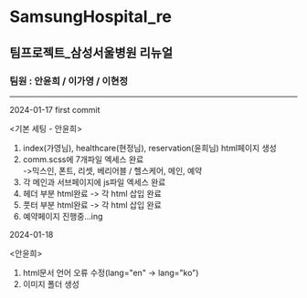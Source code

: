 # SamsungHospital_re
## 팀프로젝트_삼성서울병원 리뉴얼
### 팀원 : 안윤희 / 이가영 / 이현정

------------------------------------------
2024-01-17 first commit  
  
<기본 세팅 - 안윤희>
1. index(가영님), healthcare(현정님), reservation(윤희님) html페이지 생성  
2. comm.scss에 7개파일 엑세스 완료  
->믹스인, 폰트, 리셋, 베리어블 / 헬스케어, 메인, 예약  
3. 각 메인과 서브페이지에 js파일 엑세스 완료  
4. 헤더 부분 html완료 -> 각 html 삽입 완료  
5. 풋터 부분 html완료 -> 각 html 삽입 완료
6. 예약페이지 진행중...ing

2024-01-18  
  
<안윤희>  
1. html문서 언어 오류 수정(lang="en" -> lang="ko")
2. 이미지 폴더 생성